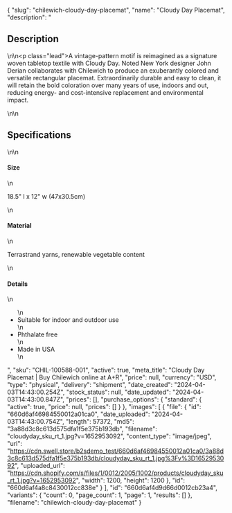 {
  "slug": "chilewich-cloudy-day-placemat",
  "name": "Cloudy Day Placemat",
  "description": "<h2>Description</h2>\n<!-- split -->\n<p class=\"lead\">A vintage-pattern motif is reimagined as a signature woven tabletop textile with Cloudy Day. Noted New York designer John Derian collaborates with Chilewich to produce an exuberantly colored and versatile rectangular placemat. Extraordinarily durable and easy to clean, it will retain the bold coloration over many years of use, indoors and out, reducing energy- and cost-intensive replacement and environmental impact.</p>\n<!-- split -->\n<h2>Specifications</h2>\n<!-- split -->\n<h4>Size</h4>\n<p>18.5\" l x 12\" w (47x30.5cm)</p>\n<h4>Material</h4>\n<p>Terrastrand yarns, renewable vegetable content</p>\n<h4>Details</h4>\n<ul>\n<li>Suitable for indoor and outdoor use</li>\n<li><span>Phthalate free</span></li>\n<li>Made in USA</li>\n</ul>",
  "sku": "CHIL-100588-001",
  "active": true,
  "meta_title": "Cloudy Day Placemat | Buy Chilewich online at A+R",
  "price": null,
  "currency": "USD",
  "type": "physical",
  "delivery": "shipment",
  "date_created": "2024-04-03T14:43:00.254Z",
  "stock_status": null,
  "date_updated": "2024-04-03T14:43:00.847Z",
  "prices": [],
  "purchase_options": {
    "standard": {
      "active": true,
      "price": null,
      "prices": []
    }
  },
  "images": [
    {
      "file": {
        "id": "660d6af46984550012a01ca0",
        "date_uploaded": "2024-04-03T14:43:00.754Z",
        "length": 57372,
        "md5": "3a88d3c8c613d575dfa1f5e375b193db",
        "filename": "cloudyday_sku_rt_1.jpg?v=1652953092",
        "content_type": "image/jpeg",
        "url": "https://cdn.swell.store/b2sdemo_test/660d6af46984550012a01ca0/3a88d3c8c613d575dfa1f5e375b193db/cloudyday_sku_rt_1.jpg%3Fv%3D1652953092",
        "uploaded_url": "https://cdn.shopify.com/s/files/1/0012/2005/1002/products/cloudyday_sku_rt_1.jpg?v=1652953092",
        "width": 1200,
        "height": 1200
      },
      "id": "660d6af4a8c8430012cc838e"
    }
  ],
  "id": "660d6af4d9d66d0012cb23a4",
  "variants": {
    "count": 0,
    "page_count": 1,
    "page": 1,
    "results": []
  },
  "filename": "chilewich-cloudy-day-placemat"
}